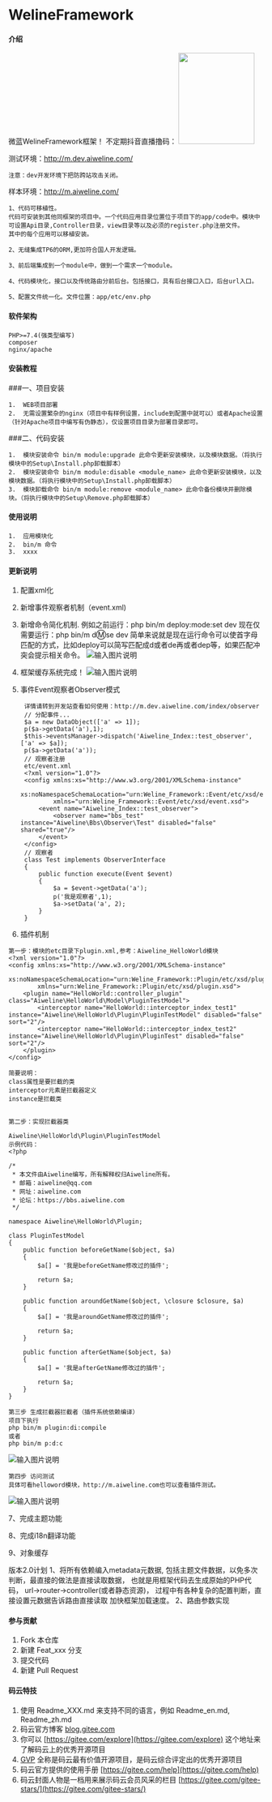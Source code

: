 # WelineFramework

#### 介绍

微蓝WelineFramework框架！
不定期抖音直播撸码：
<img src="https://images.gitee.com/uploads/images/2021/0402/231552_e0bb4e60_1568278.jpeg" style="width:150px;height:180px">

测试环境：http://m.dev.aiweline.com/
~~~
注意：dev开发环境下把防跨站攻击关闭。

~~~

样本环境：http://m.aiweline.com/

    1、代码可移植性。
    代码可安装到其他同框架的项目中。一个代码应用目录位置位于项目下的app/code中。模块中可设置Api目录,Controller目录，view目录等以及必须的register.php注册文件。
    其中的每个应用可以移植安装。
    
    2、无缝集成TP6的ORM,更加符合国人开发逻辑。
    
    3、前后端集成到一个module中，做到一个需求一个module。
    
    4、代码模块化，接口以及传统路由分前后台。包括接口，具有后台接口入口，后台url入口。
    
    5、配置文件统一化。文件位置：app/etc/env.php

#### 软件架构

    PHP>=7.4(强类型编写)
    composer
    nginx/apache

#### 安装教程
###一、项目安装

    1.  WEB项目部署
    2.  无需设置繁杂的nginx（项目中有样例设置，include到配置中就可以）或者Apache设置（针对Apache项目中编写有伪静态），仅设置项目目录为部署目录即可。

###二、代码安装

    1.  模块安装命令 bin/m module:upgrade 此命令更新安装模块，以及模块数据。（将执行模块中的Setup\Install.php卸载脚本）
    2.  模块安装命令 bin/m module:disable <module_name> 此命令更新安装模块，以及模块数据。（将执行模块中的Setup\Install.php卸载脚本）
    3.  模块卸载命令 bin/m module:remove <module_name> 此命令备份模块并删除模块。（将执行模块中的Setup\Remove.php卸载脚本）

#### 使用说明

    1.  应用模块化
    2.  bin/m 命令
    3.  xxxx
    
    
#### 更新说明

1.  配置xml化
2.  新增事件观察者机制（event.xml)
3.  新增命令简化机制.
    例如之前运行：php bin/m deploy:mode:set dev 
    现在仅需要运行：php bin/m d:m:se dev
    简单来说就是现在运行命令可以使首字母匹配的方式，比如deploy可以简写匹配成d或者de再或者dep等，如果匹配冲突会提示相关命令。
![输入图片说明](https://images.gitee.com/uploads/images/2021/0124/182852_fd7f82a9_1568278.png "微信截图_20210124182835.png")
4. 框架缓存系统完成！
![输入图片说明](https://images.gitee.com/uploads/images/2021/0124/220301_22ae5546_1568278.png "微信截图_20210124220214.png")
5. 事件Event观察者Observer模式

        详情请转到开发站查看如何使用：http://m.dev.aiweline.com/index/observer
        // 分配事件...
        $a = new DataObject(['a' => 1]);
        p($a->getData('a'),1);
        $this->eventsManager->dispatch('Aiweline_Index::test_observer', ['a' => $a]);
        p($a->getData('a'));
        // 观察者注册
        etc/event.xml
        <?xml version="1.0"?>
        <config xmlns:xs="http://www.w3.org/2001/XMLSchema-instance"
                xs:noNamespaceSchemaLocation="urn:Weline_Framework::Event/etc/xsd/event.xsd"
                xmlns="urn:Weline_Framework::Event/etc/xsd/event.xsd">
            <event name="Aiweline_Index::test_observer">
                <observer name="bbs_test" instance="Aiweline\Bbs\Observer\Test" disabled="false" shared="true"/>
            </event>
        </config>
        // 观察者
        class Test implements ObserverInterface
        {
            public function execute(Event $event)
            {
                $a = $event->getData('a');
                p('我是观察者',1);
                $a->setData('a', 2);
            }
        }


6. 插件机制

~~~
第一步：模块的etc目录下plugin.xml,参考：Aiweline_HelloWorld模块
<?xml version="1.0"?>
<config xmlns:xs="http://www.w3.org/2001/XMLSchema-instance"
        xs:noNamespaceSchemaLocation="urn:Weline_Framework::Plugin/etc/xsd/plugin.xsd"
        xmlns="urn:Weline_Framework::Plugin/etc/xsd/plugin.xsd">
    <plugin name="HelloWorld::controller_plugin" class="Aiweline\HelloWorld\Model\PluginTestModel">
        <interceptor name="HelloWorld::interceptor_index_test1" instance="Aiweline\HelloWorld\Plugin\PluginTestModel" disabled="false" sort="2"/>
        <interceptor name="HelloWorld::interceptor_index_test2" instance="Aiweline\HelloWorld\Plugin\PluginTest" disabled="false" sort="2"/>
    </plugin>
</config>

简要说明：
class属性是要拦截的类
interceptor元素是拦截器定义
instance是拦截类


第二步：实现拦截器类

Aiweline\HelloWorld\Plugin\PluginTestModel
示例代码：
<?php

/*
 * 本文件由Aiweline编写，所有解释权归Aiweline所有。
 * 邮箱：aiweline@qq.com
 * 网址：aiweline.com
 * 论坛：https://bbs.aiweline.com
 */

namespace Aiweline\HelloWorld\Plugin;

class PluginTestModel
{
    public function beforeGetName($object, $a)
    {
        $a[] = '我是beforeGetName修改过的插件';

        return $a;
    }

    public function aroundGetName($object, \closure $closure, $a)
    {
        $a[] = '我是aroundGetName修改过的插件';

        return $a;
    }

    public function afterGetName($object, $a)
    {
        $a[] = '我是afterGetName修改过的插件';

        return $a;
    }
}

第三步 生成拦截器拦截者（插件系统依赖编译）
项目下执行
php bin/m plugin:di:compile
或者
php bin/m p:d:c
~~~
![输入图片说明](https://images.gitee.com/uploads/images/2021/0318/234622_02e3c50a_1568278.png "微信截图_20210318234608.png")
~~~
第四步 访问测试
具体可看helloword模块，http://m.aiweline.com也可以查看插件测试。
~~~
![输入图片说明](https://images.gitee.com/uploads/images/2021/0318/234828_d69ffba1_1568278.png "微信截图_20210318234816.png")


7、完成主题功能

8、完成i18n翻译功能

9、对象缓存

版本2.0计划
1、将所有依赖编入metadata元数据,
包括主题文件数据，以免多次判断，最直接的做法是直接读取数据，
也就是用框架代码去生成原始的PHP代码，
url->router->controller(或者静态资源)，
过程中有各种复杂的配置判断，直接设置元数据告诉路由直接读取
加快框架加载速度。
2、路由参数实现


    
#### 参与贡献

1.  Fork 本仓库
2.  新建 Feat_xxx 分支
3.  提交代码
4.  新建 Pull Request


#### 码云特技

1.  使用 Readme\_XXX.md 来支持不同的语言，例如 Readme\_en.md, Readme\_zh.md
2.  码云官方博客 [blog.gitee.com](https://blog.gitee.com)
3.  你可以 [https://gitee.com/explore](https://gitee.com/explore) 这个地址来了解码云上的优秀开源项目
4.  [GVP](https://gitee.com/gvp) 全称是码云最有价值开源项目，是码云综合评定出的优秀开源项目
5.  码云官方提供的使用手册 [https://gitee.com/help](https://gitee.com/help)
6.  码云封面人物是一档用来展示码云会员风采的栏目 [https://gitee.com/gitee-stars/](https://gitee.com/gitee-stars/)
